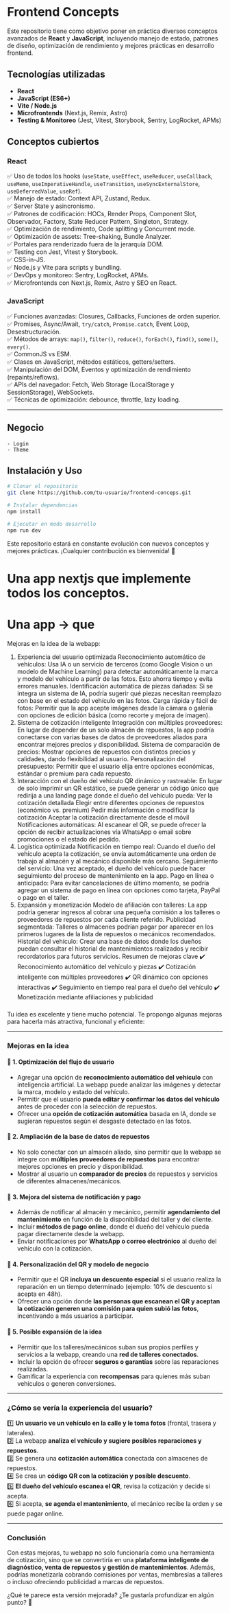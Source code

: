 # Frontend Concepts

Este repositorio tiene como objetivo poner en práctica diversos conceptos avanzados de **React** y **JavaScript**, incluyendo manejo de estado, patrones de diseño, optimización de rendimiento y mejores prácticas en desarrollo frontend.

## Tecnologías utilizadas
- **React**
- **JavaScript (ES6+)**
- **Vite / Node.js**
- **Microfrontends** (Next.js, Remix, Astro)
- **Testing & Monitoreo** (Jest, Vitest, Storybook, Sentry, LogRocket, APMs)

## Conceptos cubiertos

### React
✅ Uso de todos los hooks (`useState`, `useEffect`, `useReducer`, `useCallback`, `useMemo`, `useImperativeHandle`, `useTransition`, `useSyncExternalStore`, `useDeferredValue`, `useRef`).  
✅ Manejo de estado: Context API, Zustand, Redux.  
✅ Server State y asincronismo.  
✅ Patrones de codificación: HOCs, Render Props, Component Slot, Observador, Factory, State Reducer Pattern, Singleton, Strategy.  
✅ Optimización de rendimiento, Code splitting y Concurrent mode.  
✅ Optimización de assets: Tree-shaking, Bundle Analyzer.  
✅ Portales para renderizado fuera de la jerarquía DOM.  
✅ Testing con Jest, Vitest y Storybook.  
✅ CSS-in-JS.  
✅ Node.js y Vite para scripts y bundling.  
✅ DevOps y monitoreo: Sentry, LogRocket, APMs.  
✅ Microfrontends con Next.js, Remix, Astro y SEO en React.  

### JavaScript
✅ Funciones avanzadas: Closures, Callbacks, Funciones de orden superior.  
✅ Promises, Async/Await, `try/catch`, `Promise.catch`, Event Loop, Desestructuración.  
✅ Métodos de arrays: `map()`, `filter()`, `reduce()`, `forEach()`, `find()`, `some()`, `every()`.  
✅ CommonJS vs ESM.  
✅ Clases en JavaScript, métodos estáticos, getters/setters.  
✅ Manipulación del DOM, Eventos y optimización de rendimiento (repaints/reflows).  
✅ APIs del navegador: Fetch, Web Storage (LocalStorage y SessionStorage), WebSockets.  
✅ Técnicas de optimización: debounce, throttle, lazy loading.  

---

## Negocio
    - Login
    - Theme
    
    




## Instalación y Uso
```sh
# Clonar el repositorio
git clone https://github.com/tu-usuario/frontend-conceps.git

# Instalar dependencias
npm install

# Ejecutar en modo desarrollo
npm run dev
```

Este repositorio estará en constante evolución con nuevos conceptos y mejores prácticas. ¡Cualquier contribución es bienvenida! 🚀



# Una app nextjs que implemente todos los conceptos.
# Una app -> que 


Mejoras en la idea de la webapp:
1. Experiencia del usuario optimizada
Reconocimiento automático de vehículos: Usa IA o un servicio de terceros (como Google Vision o un modelo de Machine Learning) para detectar automáticamente la marca y modelo del vehículo a partir de las fotos. Esto ahorra tiempo y evita errores manuales.
Identificación automática de piezas dañadas: Si se integra un sistema de IA, podría sugerir qué piezas necesitan reemplazo con base en el estado del vehículo en las fotos.
Carga rápida y fácil de fotos: Permitir que la app acepte imágenes desde la cámara o galería con opciones de edición básica (como recorte y mejora de imagen).
2. Sistema de cotización inteligente
Integración con múltiples proveedores: En lugar de depender de un solo almacén de repuestos, la app podría conectarse con varias bases de datos de proveedores aliados para encontrar mejores precios y disponibilidad.
Sistema de comparación de precios: Mostrar opciones de repuestos con distintos precios y calidades, dando flexibilidad al usuario.
Personalización del presupuesto: Permitir que el usuario elija entre opciones económicas, estándar o premium para cada repuesto.
3. Interacción con el dueño del vehículo
QR dinámico y rastreable: En lugar de solo imprimir un QR estático, se puede generar un código único que redirija a una landing page donde el dueño del vehículo pueda:
Ver la cotización detallada
Elegir entre diferentes opciones de repuestos (económico vs. premium)
Pedir más información o modificar la cotización
Aceptar la cotización directamente desde el móvil
Notificaciones automáticas: Al escanear el QR, se puede ofrecer la opción de recibir actualizaciones vía WhatsApp o email sobre promociones o el estado del pedido.
4. Logística optimizada
Notificación en tiempo real: Cuando el dueño del vehículo acepta la cotización, se envía automáticamente una orden de trabajo al almacén y al mecánico disponible más cercano.
Seguimiento del servicio: Una vez aceptado, el dueño del vehículo puede hacer seguimiento del proceso de mantenimiento en la app.
Pago en línea o anticipado: Para evitar cancelaciones de último momento, se podría agregar un sistema de pago en línea con opciones como tarjeta, PayPal o pago en el taller.
5. Expansión y monetización
Modelo de afiliación con talleres: La app podría generar ingresos al cobrar una pequeña comisión a los talleres o proveedores de repuestos por cada cliente referido.
Publicidad segmentada: Talleres o almacenes podrían pagar por aparecer en los primeros lugares de la lista de repuestos o mecánicos recomendados.
Historial del vehículo: Crear una base de datos donde los dueños puedan consultar el historial de mantenimientos realizados y recibir recordatorios para futuros servicios.
Resumen de mejoras clave
✔️ Reconocimiento automático del vehículo y piezas
✔️ Cotización inteligente con múltiples proveedores
✔️ QR dinámico con opciones interactivas
✔️ Seguimiento en tiempo real para el dueño del vehículo
✔️ Monetización mediante afiliaciones y publicidad


###

Tu idea es excelente y tiene mucho potencial. Te propongo algunas mejoras para hacerla más atractiva, funcional y eficiente:  

---

### **Mejoras en la idea**  

#### 🔹 **1. Optimización del flujo de usuario**  
- Agregar una opción de **reconocimiento automático del vehículo** con inteligencia artificial. La webapp puede analizar las imágenes y detectar la marca, modelo y estado del vehículo.  
- Permitir que el usuario **pueda editar y confirmar los datos del vehículo** antes de proceder con la selección de repuestos.  
- Ofrecer una **opción de cotización automática** basada en IA, donde se sugieran repuestos según el desgaste detectado en las fotos.  

#### 🔹 **2. Ampliación de la base de datos de repuestos**  
- No solo conectar con un almacén aliado, sino permitir que la webapp se integre con **múltiples proveedores de repuestos** para encontrar mejores opciones en precio y disponibilidad.  
- Mostrar al usuario un **comparador de precios** de repuestos y servicios de diferentes almacenes/mecánicos.  

#### 🔹 **3. Mejora del sistema de notificación y pago**  
- Además de notificar al almacén y mecánico, permitir **agendamiento del mantenimiento** en función de la disponibilidad del taller y del cliente.  
- Incluir **métodos de pago online**, donde el dueño del vehículo pueda pagar directamente desde la webapp.  
- Enviar notificaciones por **WhatsApp o correo electrónico** al dueño del vehículo con la cotización.  

#### 🔹 **4. Personalización del QR y modelo de negocio**  
- Permitir que el QR **incluya un descuento especial** si el usuario realiza la reparación en un tiempo determinado (ejemplo: 10% de descuento si acepta en 48h).  
- Ofrecer una opción donde **las personas que escanean el QR y aceptan la cotización generen una comisión para quien subió las fotos**, incentivando a más usuarios a participar.  

#### 🔹 **5. Posible expansión de la idea**  
- Permitir que los talleres/mecánicos suban sus propios perfiles y servicios a la webapp, creando una **red de talleres conectados**.  
- Incluir la opción de ofrecer **seguros o garantías** sobre las reparaciones realizadas.  
- Gamificar la experiencia con **recompensas** para quienes más suban vehículos o generen conversiones.  

---

### **¿Cómo se vería la experiencia del usuario?**  

1️⃣ **Un usuario ve un vehículo en la calle y le toma fotos** (frontal, trasera y laterales).  
2️⃣ La webapp **analiza el vehículo y sugiere posibles reparaciones y repuestos**.  
3️⃣ Se genera una **cotización automática** conectada con almacenes de repuestos.  
4️⃣ Se crea un **código QR con la cotización y posible descuento**.  
5️⃣ **El dueño del vehículo escanea el QR**, revisa la cotización y decide si acepta.  
6️⃣ Si acepta, **se agenda el mantenimiento**, el mecánico recibe la orden y se puede pagar online.  

---

### **Conclusión**  
Con estas mejoras, tu webapp no solo funcionaría como una herramienta de cotización, sino que se convertiría en una **plataforma inteligente de diagnóstico, venta de repuestos y gestión de mantenimientos**. Además, podrías monetizarla cobrando comisiones por ventas, membresías a talleres o incluso ofreciendo publicidad a marcas de repuestos.  

¿Qué te parece esta versión mejorada? ¿Te gustaría profundizar en algún punto? 🚀